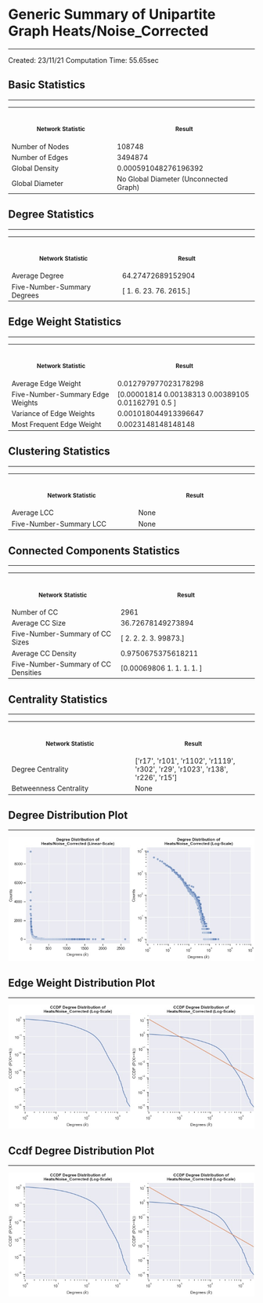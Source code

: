 # Generic Summary of Unipartite Graph **Heats/Noise_Corrected**
---
Created: 23/11/21
Computation Time: 55.65sec

## Basic Statistics
---
<table>
<tr><th align="center"><img width="441" height="1"><p><small>Network Statistic</small></p></th><th align="center"><img width="441" height="1"><p><small>Result</small></p></th></tr>
<tr><td>Number of Nodes</td><td>108748</td></tr>
<tr><td>Number of Edges</td><td>3494874</td></tr>
<tr><td>Global Density</td><td>0.000591048276196392</td></tr>
<tr><td>Global Diameter</td><td>No Global Diameter (Unconnected Graph)</td></tr>
</table>

## Degree Statistics
---
<table>
<tr><th align="center"><img width="441" height="1"><p><small>Network Statistic</small></p></th><th align="center"><img width="441" height="1"><p><small>Result</small></p></th></tr>
<tr><td>Average Degree</td><td>64.27472689152904</td></tr>
<tr><td>Five-Number-Summary Degrees</td><td>[   1.    6.   23.   76. 2615.]</td></tr>
</table>

## Edge Weight Statistics
---
<table>
<tr><th align="center"><img width="441" height="1"><p><small>Network Statistic</small></p></th><th align="center"><img width="441" height="1"><p><small>Result</small></p></th></tr>
<tr><td>Average Edge Weight</td><td>0.012797977023178298</td></tr>
<tr><td>Five-Number-Summary Edge Weights</td><td>[0.00001814 0.00138313 0.00389105 0.01162791 0.5       ]</td></tr>
<tr><td>Variance of Edge Weights</td><td>0.001018044913396647</td></tr>
<tr><td>Most Frequent Edge Weight</td><td>0.0023148148148148</td></tr>
</table>

## Clustering Statistics
---
<table>
<tr><th align="center"><img width="441" height="1"><p><small>Network Statistic</small></p></th><th align="center"><img width="441" height="1"><p><small>Result</small></p></th></tr>
<tr><td>Average LCC</td><td>None</td></tr>
<tr><td>Five-Number-Summary LCC</td><td>None</td></tr>
</table>

## Connected Components Statistics
---
<table>
<tr><th align="center"><img width="441" height="1"><p><small>Network Statistic</small></p></th><th align="center"><img width="441" height="1"><p><small>Result</small></p></th></tr>
<tr><td>Number of CC</td><td>2961</td></tr>
<tr><td>Average CC Size</td><td>36.72678149273894</td></tr>
<tr><td>Five-Number-Summary of CC Sizes</td><td>[    2.     2.     2.     3. 99873.]</td></tr>
<tr><td>Average CC Density</td><td>0.9750675375618211</td></tr>
<tr><td>Five-Number-Summary of CC Densities</td><td>[0.00069806 1.         1.         1.         1.        ]</td></tr>
</table>

## Centrality Statistics
---
<table>
<tr><th align="center"><img width="441" height="1"><p><small>Network Statistic</small></p></th><th align="center"><img width="441" height="1"><p><small>Result</small></p></th></tr>
<tr><td>Degree Centrality</td><td>['r17', 'r101', 'r1102', 'r1119', 'r302', 'r29', 'r1023', 'r138', 'r226', 'r15']</td></tr>
<tr><td>Betweenness Centrality</td><td>None</td></tr>
</table>

## Degree Distribution Plot
---
![image](data/graph_summaries/backboned_projections/heats/noise_corrected/assets/degree_distribution.jpg)

## Edge Weight Distribution Plot
---
![image](data/graph_summaries/backboned_projections/heats/noise_corrected/assets/edge_weight_distribution.jpg)

## Ccdf Degree Distribution Plot
---
![image](data/graph_summaries/backboned_projections/heats/noise_corrected/assets/ccdf_degree_distribution.jpg)

